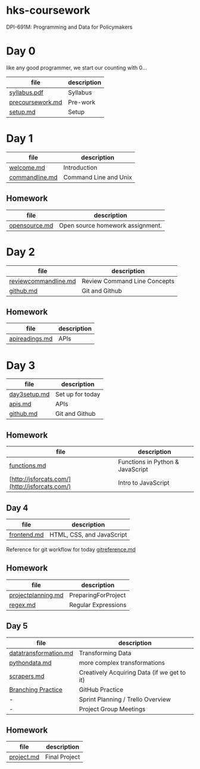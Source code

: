 # hks-coursework
DPI-691M: Programming and Data for Policymakers

# Day 0
like any good programmer, we start our counting with 0...

file | description
-----|------------
[syllabus.pdf](./syllabus.pdf) | Syllabus
[precoursework.md](precoursework.md) | Pre-work
[setup.md](setup.md) | Setup

# Day 1
file | description
-----|------------
[welcome.md](welcome.md) | Introduction
[commandline.md](commandline.md) | Command Line and Unix

## Homework

file | description
-----|------------
[opensource.md](opensource.md) | Open source homework assignment.

# Day 2

file | description
-----|------------
[reviewcommandline.md](reviewcommandline.md)| Review Command Line Concepts
[github.md](github.md) | Git and Github

## Homework
file | description
-----|------------
[apireadings.md](apireadings.md) | APIs

# Day 3
file | description
-----|------------
[day3setup.md](day3setup.md) | Set up for today
[apis.md](apis.md) | APIs
[github.md](github.md) | Git and Github

## Homework
file | description
-----|------------
[functions.md](functions.md) | Functions in Python & JavaScript
[http://jsforcats.com/](http://jsforcats.com/) | Intro to JavaScript

## Day 4
file | description
-----|------------
[frontend.md](frontend.md) | HTML, CSS, and JavaScript

Reference for git workflow for today [gitreference.md](gitreference.md)

## Homework
file | description
-----|------------
[projectplanning.md](projectplanning.md) | PreparingForProject
[regex.md](regex.md) | Regular Expressions

## Day 5
file | description
-----|------------
[datatransformation.md](datatransformation.md) | Transforming Data
[pythondata.md](pythondata.md) | more complex transformations
[scrapers.md](scrapers.md) | Creatively Acquiring Data (if we get to it)
[Branching Practice](https://github.com/dmil/branching-practice) | GitHub Practice
- | Sprint Planning / Trello Overview
- | Project Group Meetings

## Homework

file | description
-----|------------
[project.md](project.md) | Final Project
